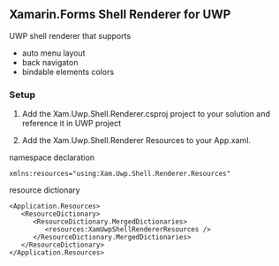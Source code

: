 ## Xamarin.Forms Shell Renderer for UWP 

UWP shell renderer that supports 

* auto menu layout
* back navigaton
* bindable elements colors

### Setup

1. Add the Xam.Uwp.Shell.Renderer.csproj project to your solution and reference it in UWP project

2. Add the Xam.Uwp.Shell.Renderer Resources to your App.xaml.

namespace declaration
```xaml
xmlns:resources="using:Xam.Uwp.Shell.Renderer.Resources"
```

resource dictionary
```xaml
<Application.Resources>
   <ResourceDictionary>
      <ResourceDictionary.MergedDictionaries>
         <resources:XamUwpShellRendererResources />
      </ResourceDictionary.MergedDictionaries>
   </ResourceDictionary>
</Application.Resources>
```
